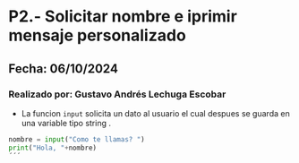 # P2.- Solicitar nombre e iprimir mensaje personalizado
## Fecha: 06/10/2024
### Realizado por: Gustavo Andrés Lechuga Escobar

- La funcion `input` solicita  un dato al usuario el cual despues se guarda en una variable tipo string .
``` python
nombre = input("Como te llamas? ")
print("Hola, "+nombre)
´´´
